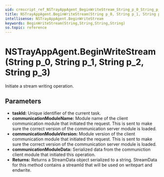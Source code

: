 ```yaml
---
uid: crmscript_ref_NSTrayAppAgent_BeginWriteStream_String_p_0_String_p_1_String_p_2_String_p_3
title: NSTrayAppAgent.BeginWriteStream(String p_0, String p_1, String p_2, String p_3)
intellisense: NSTrayAppAgent.BeginWriteStream
keywords: BeginWriteStream(String,String,String,String)
so.topic: reference
---
```


# NSTrayAppAgent.BeginWriteStream(String p_0, String p_1, String p_2, String p_3)

Initiate a stream writing operation.

## Parameters

* **taskId:** Unique identifier of the current task.
* **communicationModuleName:** Module name of the client communication module that initiated the request. This is sent to make sure the correct version of the communication server module is loaded.
* **communicationModuleVersion:** Module version of the client communication module that initiated the request. This is sent to make sure the correct version of the communication server module is loaded.
* **communicationModuleData:** Serialized data from the communiction client module that initiated this operation.
* **Returns:** Returns a StreamData object serialized to a string. StreamData for this method contains a streamId that will be used on writepart and endwrite.
